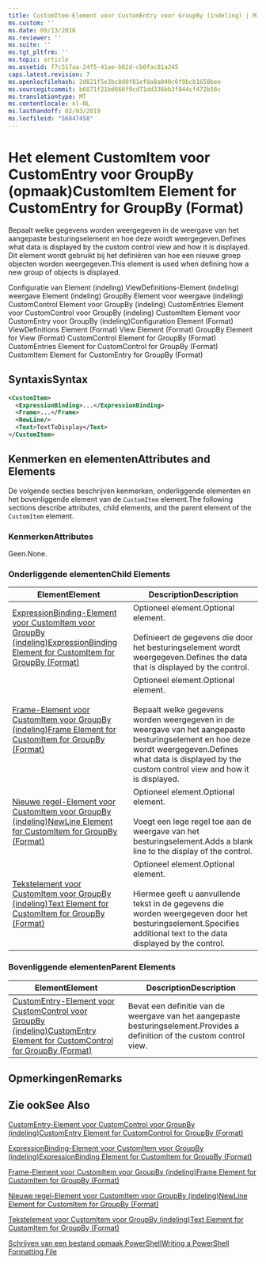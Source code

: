 ```yaml
---
title: CustomItem-Element voor CustomEntry voor GroupBy (indeling) | Microsoft Docs
ms.custom: ''
ms.date: 09/13/2016
ms.reviewer: ''
ms.suite: ''
ms.tgt_pltfrm: ''
ms.topic: article
ms.assetid: f7c517aa-24f5-41ae-b82d-cb0fac81a245
caps.latest.revision: 7
ms.openlocfilehash: 2d821f5e3bc8d0f81ef8a8a040c6f9bcb1658bee
ms.sourcegitcommit: b6871f21bd666f9cd71dd336bb3f844cf472b56c
ms.translationtype: MT
ms.contentlocale: nl-NL
ms.lasthandoff: 02/03/2019
ms.locfileid: "56847458"
---
```

# <a name="customitem-element-for-customentry-for-groupby-format"></a><span data-ttu-id="09741-102">Het element CustomItem voor CustomEntry voor GroupBy (opmaak)</span><span class="sxs-lookup"><span data-stu-id="09741-102">CustomItem Element for CustomEntry for GroupBy (Format)</span></span>

<span data-ttu-id="09741-103">Bepaalt welke gegevens worden weergegeven in de weergave van het aangepaste besturingselement en hoe deze wordt weergegeven.</span><span class="sxs-lookup"><span data-stu-id="09741-103">Defines what data is displayed by the custom control view and how it is displayed.</span></span> <span data-ttu-id="09741-104">Dit element wordt gebruikt bij het definiëren van hoe een nieuwe groep objecten worden weergegeven.</span><span class="sxs-lookup"><span data-stu-id="09741-104">This element is used when defining how a new group of objects is displayed.</span></span>

<span data-ttu-id="09741-105">Configuratie van Element (indeling) ViewDefinitions-Element (indeling) weergave Element (indeling) GroupBy Element voor weergave (indeling) CustomControl Element voor GroupBy (indeling) CustomEntries Element voor CustomControl voor GroupBy (indeling) CustomItem Element voor CustomEntry voor GroupBy (indeling)</span><span class="sxs-lookup"><span data-stu-id="09741-105">Configuration Element (Format) ViewDefinitions Element (Format) View Element (Format) GroupBy Element for View (Format) CustomControl Element for GroupBy (Format) CustomEntries Element for CustomControl for GroupBy (Format) CustomItem Element for CustomEntry for GroupBy (Format)</span></span>

## <a name="syntax"></a><span data-ttu-id="09741-106">Syntaxis</span><span class="sxs-lookup"><span data-stu-id="09741-106">Syntax</span></span>

```xml
<CustomItem>
  <ExpressionBinding>...</ExpressionBinding>
  <Frame>...</Frame>
  <NewLine/>
  <Text>TextToDisplay</Text>
</CustomItem>
```

## <a name="attributes-and-elements"></a><span data-ttu-id="09741-107">Kenmerken en elementen</span><span class="sxs-lookup"><span data-stu-id="09741-107">Attributes and Elements</span></span>

<span data-ttu-id="09741-108">De volgende secties beschrijven kenmerken, onderliggende elementen en het bovenliggende element van de `CustomItem` element.</span><span class="sxs-lookup"><span data-stu-id="09741-108">The following sections describe attributes, child elements, and the parent element of the `CustomItem` element.</span></span>

### <a name="attributes"></a><span data-ttu-id="09741-109">Kenmerken</span><span class="sxs-lookup"><span data-stu-id="09741-109">Attributes</span></span>

<span data-ttu-id="09741-110">Geen.</span><span class="sxs-lookup"><span data-stu-id="09741-110">None.</span></span>

### <a name="child-elements"></a><span data-ttu-id="09741-111">Onderliggende elementen</span><span class="sxs-lookup"><span data-stu-id="09741-111">Child Elements</span></span>

|<span data-ttu-id="09741-112">Element</span><span class="sxs-lookup"><span data-stu-id="09741-112">Element</span></span>|<span data-ttu-id="09741-113">Description</span><span class="sxs-lookup"><span data-stu-id="09741-113">Description</span></span>|
|-------------|-----------------|
|[<span data-ttu-id="09741-114">ExpressionBinding-Element voor CustomItem voor GroupBy (indeling)</span><span class="sxs-lookup"><span data-stu-id="09741-114">ExpressionBinding Element for CustomItem for GroupBy (Format)</span></span>](./expressionbinding-element-for-customitem-for-groupby-format.md)|<span data-ttu-id="09741-115">Optioneel element.</span><span class="sxs-lookup"><span data-stu-id="09741-115">Optional element.</span></span><br /><br /> <span data-ttu-id="09741-116">Definieert de gegevens die door het besturingselement wordt weergegeven.</span><span class="sxs-lookup"><span data-stu-id="09741-116">Defines the data that is displayed by the control.</span></span>|
|[<span data-ttu-id="09741-117">Frame-Element voor CustomItem voor GroupBy (indeling)</span><span class="sxs-lookup"><span data-stu-id="09741-117">Frame Element for CustomItem for GroupBy (Format)</span></span>](./frame-element-for-customitem-for-groupby-format.md)|<span data-ttu-id="09741-118">Optioneel element.</span><span class="sxs-lookup"><span data-stu-id="09741-118">Optional element.</span></span><br /><br /> <span data-ttu-id="09741-119">Bepaalt welke gegevens worden weergegeven in de weergave van het aangepaste besturingselement en hoe deze wordt weergegeven.</span><span class="sxs-lookup"><span data-stu-id="09741-119">Defines what data is displayed by the custom control view and how it is displayed.</span></span>|
|[<span data-ttu-id="09741-120">Nieuwe regel-Element voor CustomItem voor GroupBy (indeling)</span><span class="sxs-lookup"><span data-stu-id="09741-120">NewLine Element for CustomItem for GroupBy (Format)</span></span>](./newline-element-for-customitem-for-groupby-format.md)|<span data-ttu-id="09741-121">Optioneel element.</span><span class="sxs-lookup"><span data-stu-id="09741-121">Optional element.</span></span><br /><br /> <span data-ttu-id="09741-122">Voegt een lege regel toe aan de weergave van het besturingselement.</span><span class="sxs-lookup"><span data-stu-id="09741-122">Adds a blank line to the display of the control.</span></span>|
|[<span data-ttu-id="09741-123">Tekstelement voor CustomItem voor GroupBy (indeling)</span><span class="sxs-lookup"><span data-stu-id="09741-123">Text Element for CustomItem for GroupBy (Format)</span></span>](./text-element-for-customitem-for-groupby-format.md)|<span data-ttu-id="09741-124">Optioneel element.</span><span class="sxs-lookup"><span data-stu-id="09741-124">Optional element.</span></span><br /><br /> <span data-ttu-id="09741-125">Hiermee geeft u aanvullende tekst in de gegevens die worden weergegeven door het besturingselement.</span><span class="sxs-lookup"><span data-stu-id="09741-125">Specifies additional text to the data displayed by the control.</span></span>|

### <a name="parent-elements"></a><span data-ttu-id="09741-126">Bovenliggende elementen</span><span class="sxs-lookup"><span data-stu-id="09741-126">Parent Elements</span></span>

|<span data-ttu-id="09741-127">Element</span><span class="sxs-lookup"><span data-stu-id="09741-127">Element</span></span>|<span data-ttu-id="09741-128">Description</span><span class="sxs-lookup"><span data-stu-id="09741-128">Description</span></span>|
|-------------|-----------------|
|[<span data-ttu-id="09741-129">CustomEntry-Element voor CustomControl voor GroupBy (indeling)</span><span class="sxs-lookup"><span data-stu-id="09741-129">CustomEntry Element for CustomControl for GroupBy (Format)</span></span>](./customentry-element-for-customcontrol-for-groupby-format.md)|<span data-ttu-id="09741-130">Bevat een definitie van de weergave van het aangepaste besturingselement.</span><span class="sxs-lookup"><span data-stu-id="09741-130">Provides a definition of the custom control view.</span></span>|

## <a name="remarks"></a><span data-ttu-id="09741-131">Opmerkingen</span><span class="sxs-lookup"><span data-stu-id="09741-131">Remarks</span></span>

## <a name="see-also"></a><span data-ttu-id="09741-132">Zie ook</span><span class="sxs-lookup"><span data-stu-id="09741-132">See Also</span></span>

[<span data-ttu-id="09741-133">CustomEntry-Element voor CustomControl voor GroupBy (indeling)</span><span class="sxs-lookup"><span data-stu-id="09741-133">CustomEntry Element for CustomControl for GroupBy (Format)</span></span>](./customentry-element-for-customcontrol-for-groupby-format.md)

[<span data-ttu-id="09741-134">ExpressionBinding-Element voor CustomItem voor GroupBy (indeling)</span><span class="sxs-lookup"><span data-stu-id="09741-134">ExpressionBinding Element for CustomItem for GroupBy (Format)</span></span>](./expressionbinding-element-for-customitem-for-groupby-format.md)

[<span data-ttu-id="09741-135">Frame-Element voor CustomItem voor GroupBy (indeling)</span><span class="sxs-lookup"><span data-stu-id="09741-135">Frame Element for CustomItem for GroupBy (Format)</span></span>](./frame-element-for-customitem-for-groupby-format.md)

[<span data-ttu-id="09741-136">Nieuwe regel-Element voor CustomItem voor GroupBy (indeling)</span><span class="sxs-lookup"><span data-stu-id="09741-136">NewLine Element for CustomItem for GroupBy (Format)</span></span>](./newline-element-for-customitem-for-groupby-format.md)

[<span data-ttu-id="09741-137">Tekstelement voor CustomItem voor GroupBy (indeling)</span><span class="sxs-lookup"><span data-stu-id="09741-137">Text Element for CustomItem for GroupBy (Format)</span></span>](./text-element-for-customitem-for-groupby-format.md)

[<span data-ttu-id="09741-138">Schrijven van een bestand opmaak PowerShell</span><span class="sxs-lookup"><span data-stu-id="09741-138">Writing a PowerShell Formatting File</span></span>](./writing-a-powershell-formatting-file.md)
